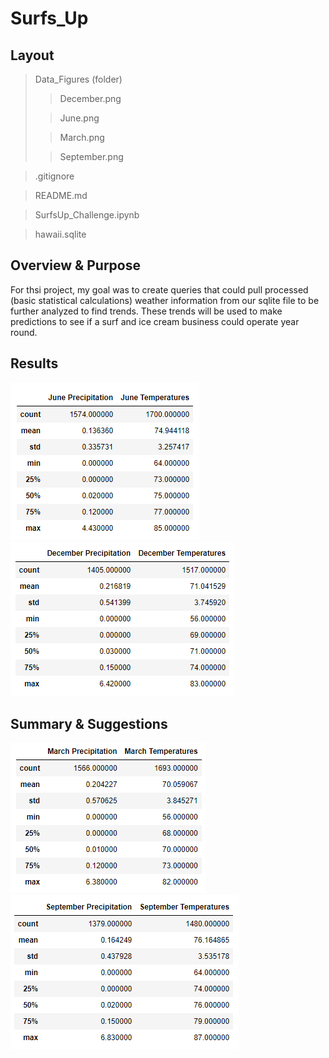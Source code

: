 # Surfs_Up   
## Layout   

>Data_Figures (folder)   
>>December.png   
>
>>June.png   
>
>>March.png   
>
>>September.png   

>.gitignore   

>README.md   

>SurfsUp_Challenge.ipynb   

>hawaii.sqlite   

## Overview & Purpose   
For thsi project, my goal was to create queries that could pull processed (basic statistical calculations) weather information from our sqlite file to be further analyzed to find trends. These trends will be used to make predictions to see if a surf and ice cream business could operate year round.    
## Results   
![June](https://github.com/ajsadowy/Surfs_Up/blob/main/Data_Figures/June.png)
![December](https://github.com/ajsadowy/Surfs_Up/blob/main/Data_Figures/December.png)    

## Summary & Suggestions  
![March](https://github.com/ajsadowy/Surfs_Up/blob/main/Data_Figures/March.png)
![September](https://github.com/ajsadowy/Surfs_Up/blob/main/Data_Figures/September.png)   


   
